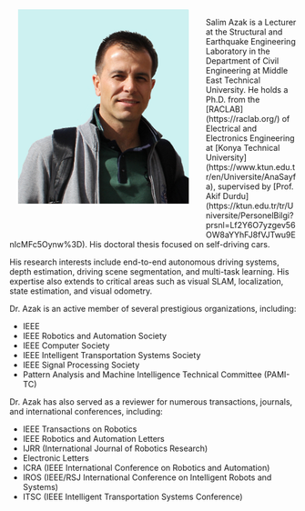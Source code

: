 
<img src="/images/SA2.JPG" alt="SA2" style="float: left; width: 300px; margin-left: 15px; margin-right: 30px; margin-bottom: 50px;">


<div class="text-container">
  <p>Salim Azak is a Lecturer at the Structural and Earthquake Engineering Laboratory in the Department of Civil Engineering at Middle East Technical University. He holds a Ph.D. from the [RACLAB](https://raclab.org/) of Electrical and Electronics Engineering at [Konya Technical University](https://www.ktun.edu.tr/en/Universite/AnaSayfa), supervised by [Prof. Akif Durdu](https://ktun.edu.tr/tr/Universite/PersonelBilgi?prsnl=Lf2Y6O7yzgev56OW8aYYhFJ8fVJTwu9EnIcMFc5Oynw%3D). His doctoral thesis focused on self-driving cars.</p>

  <p>His research interests include end-to-end autonomous driving systems, depth estimation, driving scene segmentation, and multi-task learning. His expertise also extends to critical areas such as visual SLAM, localization, state estimation, and visual odometry.</p>

  <p>Dr. Azak is an active member of several prestigious organizations, including:
    <ul>
      <li>IEEE</li>
      <li>IEEE Robotics and Automation Society</li>
      <li>IEEE Computer Society</li>
      <li>IEEE Intelligent Transportation Systems Society</li>
      <li>IEEE Signal Processing Society</li>
      <li>Pattern Analysis and Machine Intelligence Technical Committee (PAMI-TC)</li>
    </ul>
  </p>

  <p>Dr. Azak has also served as a reviewer for numerous transactions, journals, and international conferences, including:
    <ul>
      <li>IEEE Transactions on Robotics</li>
      <li>IEEE Robotics and Automation Letters</li>
      <li>IJRR (International Journal of Robotics Research)</li>
      <li>Electronic Letters</li>
      <li>ICRA (IEEE International Conference on Robotics and Automation)</li>
      <li>IROS (IEEE/RSJ International Conference on Intelligent Robots and Systems)</li>
      <li>ITSC (IEEE Intelligent Transportation Systems Conference)</li>
    </ul>
  </p>
</div>

